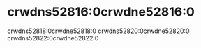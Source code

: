 # crwdns52816:0crwdne52816:0

crwdns52818:0crwdne52818:0 crwdns52820:0crwdne52820:0 crwdns52822:0crwdne52822:0
